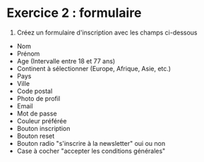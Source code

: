 # Exercice 2 : formulaire

1. Créez un formulaire d'inscription avec les champs ci-dessous
- Nom
- Prénom
- Age (Intervalle entre 18 et 77 ans)
- Continent à sélectionner (Europe, Afrique, Asie, etc.)
- Pays
- Ville
- Code postal
- Photo de profil
- Email
- Mot de passe
- Couleur préférée
- Bouton inscription
- Bouton reset
- Bouton radio "s'inscrire à la newsletter" oui ou non
- Case à cocher "accepter les conditions générales"